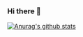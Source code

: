 ### Hi there 👋

[![Anurag's github stats](https://github-readme-stats.vercel.app/api?username=kilsonrs&hide=stars,prs,issues,contribs)](https://github.com/anuraghazra/github-readme-stats)
